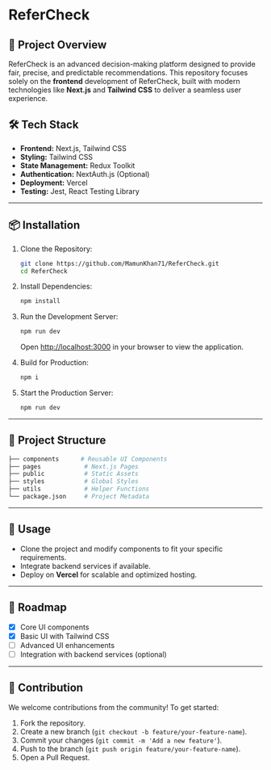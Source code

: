 # ReferCheck
## 🚀 Project Overview
ReferCheck is an advanced decision-making platform designed to provide fair, precise, and predictable recommendations. This repository focuses solely on the **frontend** development of ReferCheck, built with modern technologies like **Next.js** and **Tailwind CSS** to deliver a seamless user experience.

## 🛠 Tech Stack
- **Frontend:** Next.js, Tailwind CSS
- **Styling:** Tailwind CSS
- **State Management:** Redux Toolkit
- **Authentication:** NextAuth.js (Optional)
- **Deployment:** Vercel
- **Testing:** Jest, React Testing Library

---

## 📦 Installation

1. Clone the Repository:
   ```bash
   git clone https://github.com/MamunKhan71/ReferCheck.git
   cd ReferCheck
   ```

2. Install Dependencies:
   ```bash
   npm install
   ```

3. Run the Development Server:
   ```bash
   npm run dev
   ```
   Open [http://localhost:3000](http://localhost:3000) in your browser to view the application.

4. Build for Production:
   ```bash
   npm i
   ```

5. Start the Production Server:
   ```bash
   npm run dev
   ```

---

## 🧩 Project Structure
```bash
├── components      # Reusable UI Components
├── pages            # Next.js Pages
├── public           # Static Assets
├── styles           # Global Styles
├── utils            # Helper Functions
└── package.json     # Project Metadata
```

---

## 🌟 Usage
- Clone the project and modify components to fit your specific requirements.
- Integrate backend services if available.
- Deploy on **Vercel** for scalable and optimized hosting.

---

## 🚦 Roadmap
- [x] Core UI components
- [x] Basic UI with Tailwind CSS
- [ ] Advanced UI enhancements
- [ ] Integration with backend services (optional)

---

## 🤝 Contribution
We welcome contributions from the community! To get started:
1. Fork the repository.
2. Create a new branch (`git checkout -b feature/your-feature-name`).
3. Commit your changes (`git commit -m 'Add a new feature'`).
4. Push to the branch (`git push origin feature/your-feature-name`).
5. Open a Pull Request.
